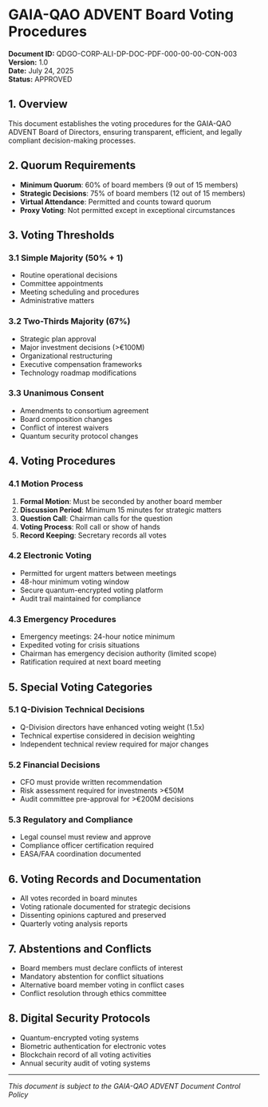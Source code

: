 # GAIA-QAO ADVENT Board Voting Procedures
**Document ID:** QDGO-CORP-ALI-DP-DOC-PDF-000-00-00-CON-003  
**Version:** 1.0  
**Date:** July 24, 2025  
**Status:** APPROVED

## 1. Overview
This document establishes the voting procedures for the GAIA-QAO ADVENT Board of Directors, ensuring transparent, efficient, and legally compliant decision-making processes.

## 2. Quorum Requirements
- **Minimum Quorum**: 60% of board members (9 out of 15 members)
- **Strategic Decisions**: 75% of board members (12 out of 15 members)
- **Virtual Attendance**: Permitted and counts toward quorum
- **Proxy Voting**: Not permitted except in exceptional circumstances

## 3. Voting Thresholds

### 3.1 Simple Majority (50% + 1)
- Routine operational decisions
- Committee appointments
- Meeting scheduling and procedures
- Administrative matters

### 3.2 Two-Thirds Majority (67%)
- Strategic plan approval
- Major investment decisions (>€100M)
- Organizational restructuring
- Executive compensation frameworks
- Technology roadmap modifications

### 3.3 Unanimous Consent
- Amendments to consortium agreement
- Board composition changes
- Conflict of interest waivers
- Quantum security protocol changes

## 4. Voting Procedures

### 4.1 Motion Process
1. **Formal Motion**: Must be seconded by another board member
2. **Discussion Period**: Minimum 15 minutes for strategic matters
3. **Question Call**: Chairman calls for the question
4. **Voting Process**: Roll call or show of hands
5. **Record Keeping**: Secretary records all votes

### 4.2 Electronic Voting
- Permitted for urgent matters between meetings
- 48-hour minimum voting window
- Secure quantum-encrypted voting platform
- Audit trail maintained for compliance

### 4.3 Emergency Procedures
- Emergency meetings: 24-hour notice minimum
- Expedited voting for crisis situations
- Chairman has emergency decision authority (limited scope)
- Ratification required at next board meeting

## 5. Special Voting Categories

### 5.1 Q-Division Technical Decisions
- Q-Division directors have enhanced voting weight (1.5x)
- Technical expertise considered in decision weighting
- Independent technical review required for major changes

### 5.2 Financial Decisions
- CFO must provide written recommendation
- Risk assessment required for investments >€50M
- Audit committee pre-approval for >€200M decisions

### 5.3 Regulatory and Compliance
- Legal counsel must review and approve
- Compliance officer certification required
- EASA/FAA coordination documented

## 6. Voting Records and Documentation
- All votes recorded in board minutes
- Voting rationale documented for strategic decisions
- Dissenting opinions captured and preserved
- Quarterly voting analysis reports

## 7. Abstentions and Conflicts
- Board members must declare conflicts of interest
- Mandatory abstention for conflict situations
- Alternative board member voting in conflict cases
- Conflict resolution through ethics committee

## 8. Digital Security Protocols
- Quantum-encrypted voting systems
- Biometric authentication for electronic votes
- Blockchain record of all voting activities
- Annual security audit of voting systems

---
*This document is subject to the GAIA-QAO ADVENT Document Control Policy*